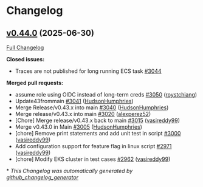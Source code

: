 # Changelog

## [v0.44.0](https://github.com/aws-observability/aws-otel-collector/tree/v0.44.0) (2025-06-30)

[Full Changelog](https://github.com/aws-observability/aws-otel-collector/compare/v0.43.3...v0.44.0)

**Closed issues:**

- Traces are not published for long running ECS task [\#3044](https://github.com/aws-observability/aws-otel-collector/issues/3044)

**Merged pull requests:**

- assume role using OIDC instead of long-term creds [\#3050](https://github.com/aws-observability/aws-otel-collector/pull/3050) ([roystchiang](https://github.com/roystchiang))
- Update43frommain [\#3041](https://github.com/aws-observability/aws-otel-collector/pull/3041) ([HudsonHumphries](https://github.com/HudsonHumphries))
- Merge Release/v0.43.x into main [\#3040](https://github.com/aws-observability/aws-otel-collector/pull/3040) ([HudsonHumphries](https://github.com/HudsonHumphries))
- Merge release/v0.43.x into main [\#3020](https://github.com/aws-observability/aws-otel-collector/pull/3020) ([alexperez52](https://github.com/alexperez52))
- \[Chore\] Merge release/v0.43.x back to main [\#3015](https://github.com/aws-observability/aws-otel-collector/pull/3015) ([vasireddy99](https://github.com/vasireddy99))
- Merge v0.43.0 in Main [\#3005](https://github.com/aws-observability/aws-otel-collector/pull/3005) ([HudsonHumphries](https://github.com/HudsonHumphries))
- \[chore\] Remove print statements and add unit test in script [\#3000](https://github.com/aws-observability/aws-otel-collector/pull/3000) ([vasireddy99](https://github.com/vasireddy99))
- Add configuration support for feature flag in linux script [\#2971](https://github.com/aws-observability/aws-otel-collector/pull/2971) ([vasireddy99](https://github.com/vasireddy99))
- \[chore\] Modify EKS cluster in test cases [\#2962](https://github.com/aws-observability/aws-otel-collector/pull/2962) ([vasireddy99](https://github.com/vasireddy99))



\* *This Changelog was automatically generated by [github_changelog_generator](https://github.com/github-changelog-generator/github-changelog-generator)*
